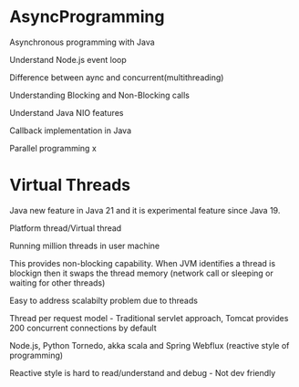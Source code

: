 # AsyncProgramming
Asynchronous programming with Java

Understand Node.js event loop

Difference between aync and concurrent(multithreading)

Understanding Blocking and Non-Blocking calls

Understand Java NIO features

Callback implementation in Java

Parallel programming
x
# Virtual Threads 
Java new feature in Java 21 and it is experimental feature since Java 19.

Platform thread/Virtual thread

Running million threads in user machine

This provides non-blocking capability. When JVM identifies a thread is blockign then it swaps the thread memory 
(network call or sleeping or waiting for other threads)

Easy to address scalabilty problem due to threads

Thread per request model - Traditional servlet approach, Tomcat provides 200 concurrent connections by default

Node.js, Python Tornedo, akka scala and Spring Webflux (reactive style of programming)

Reactive style is hard to read/understand and debug - Not dev friendly
